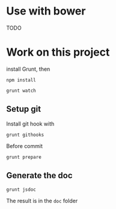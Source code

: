 # Use with bower

TODO

# Work on this project

install Grunt, then

`npm install`

`grunt watch`

## Setup git

Install git hook with

`grunt githooks`


Before commit

`grunt prepare`

## Generate the doc

`grunt jsdoc`

The result is in the `doc` folder